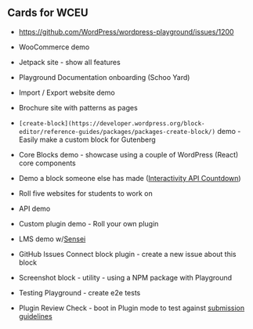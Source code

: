## Cards for WCEU
- https://github.com/WordPress/wordpress-playground/issues/1200

- WooCommerce demo
- Jetpack site - show all features
- Playground Documentation onboarding (Schoo Yard)
- Import / Export website demo
- Brochure site with patterns as pages
- `[create-block](https://developer.wordpress.org/block-editor/reference-guides/packages/packages-create-block/)` demo - Easily make a custom block for Gutenberg
- Core Blocks demo - showcase using a couple of WordPress (React) core components
- Demo a block someone else has made ([Interactivity API Countdown](https://github.com/WordPress/block-development-examples/tree/trunk/plugins/interactivity-api-countdown-3cd73e))
- Roll five websites for students to work on
- API demo
- Custom plugin demo - Roll your own plugin
- LMS demo w/[Sensei](https://senseilms.com/)
- GitHub Issues Connect block plugin - create a new issue about this block
- Screenshot block - utility - using a NPM package with Playground
- Testing Playground - create e2e tests
- Plugin Review Check - boot in Plugin mode to test against [submission guidelines](https://developer.wordpress.org/plugins/wordpress-org/detailed-plugin-guidelines/)